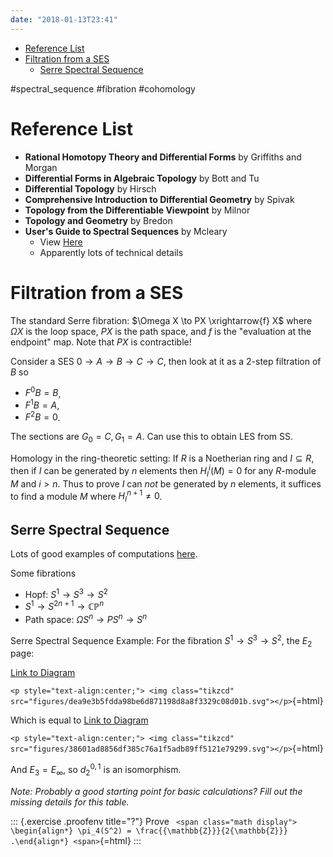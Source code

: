```yaml
---
date: "2018-01-13T23:41"
---
```


-   [Reference List](#reference-list)
-   [Filtration from a SES](#filtration-from-a-ses)
    -   [Serre Spectral Sequence](#serre-spectral-sequence)














\#spectral_sequence \#fibration \#cohomology

# Reference List

-   **Rational Homotopy Theory and Differential Forms** by Griffiths and Morgan
-   **Differential Forms in Algebraic Topology** by Bott and Tu
-   **Differential Topology** by Hirsch
-   **Comprehensive Introduction to Differential Geometry** by Spivak
-   **Topology from the Differentiable Viewpoint** by Milnor
-   **Topology and Geometry** by Bredon
-   **User's Guide to Spectral Sequences** by Mcleary
    -   View [Here](http://www.math.hcmuns.edu.vn/~nvdong/DoiDongDieuNhom/McCleary%20J.%20User%20s%20guide%20to%20spectral%20sequences%20(2ed.,%20CUP,%202001)(575s).pdf)
    -   Apparently lots of technical details

# Filtration from a SES

The standard Serre fibration: $\Omega X \to PX \xrightarrow{f} X$ where $\Omega X$ is the loop space, $PX$ is the path space, and $f$ is the "evaluation at the endpoint" map. Note that $PX$ is contractible!

Consider a SES $0 \to A \to B \to C \to C$, then look at it as a 2-step filtration of $B$ so

-   $F^0B = B$,
-   $F^1B = A$,
-   $F^2B = 0$.

The sections are $G_0 = C, G_1 = A$. Can use this to obtain LES from SS.

Homology in the ring-theoretic setting: If $R$ is a Noetherian ring and $I \subseteq R$, then if $I$ can be generated by $n$ elements then $H_I^i(M) = 0$ for any $R$-module $M$ and $i > n$. Thus to prove $I$ can *not* be generated by $n$ elements, it suffices to find a module $M$ where $H_I^{n+1} \neq 0$.

## Serre Spectral Sequence

Lots of good examples of computations [here](https://en.wikipedia.org/wiki/Serre_spectral_sequence).

Some fibrations

-   Hopf: $S^1 \to S^3 \to S^2$
-   $S^1 \to S^{2n+1} \to {\mathbb{CP}}^n$
-   Path space: $\Omega S^n \to PS^n \to S^n$

Serre Spectral Sequence Example: For the fibration $S^1 \to S^3 \to S^2$, the $E_2$ page:

[Link to Diagram](https://q.uiver.app/?q=WzAsMTYsWzIsMSwiSF4wKFNeMjsgXFxaWikiXSxbMiwyLCJIXjAoU14yOyBcXFpaKSJdLFs0LDEsIkheMShTXjI7IFxcWlopIl0sWzQsMiwiSF4xKFNeMjsgXFxaWikiXSxbNiwxLCJIXjIoU14yOyBcXFpaKSJdLFs2LDIsIkheMihTXjI7IFxcWlopIl0sWzEsM10sWzAsMywiXFxidWxsZXQiXSxbNywzLCJcXGJ1bGxldCJdLFsxLDAsIlxcYnVsbGV0Il0sWzEsNCwiXFxidWxsZXQiXSxbMCwyLCIwIl0sWzIsNCwiMCJdLFswLDEsIjEiXSxbNCw0LCIxIl0sWzYsNCwiMiJdLFs3LDgsIiIsMCx7InN0eWxlIjp7ImhlYWQiOnsibmFtZSI6Im5vbmUifX19XSxbOSwxMCwiIiwwLHsic3R5bGUiOnsiaGVhZCI6eyJuYW1lIjoibm9uZSJ9fX1dXQ==)

`<p style="text-align:center;"> <img class="tikzcd" src="figures/dea9e3b5fdda98be6d871198d8a8f3329c08d01b.svg"></p>`{=html}

Which is equal to [Link to Diagram](https://q.uiver.app/?q=WzAsMTYsWzIsMSwiSF4wKFNeMjsgXFxaWikiXSxbMiwyLCJIXjAoU14yOyBcXFpaKSJdLFs0LDEsIjAiXSxbNCwyLCIwIl0sWzYsMSwiSF4yKFNeMjsgXFxaWikiXSxbNiwyLCJIXjIoU14yOyBcXFpaKSJdLFsxLDNdLFswLDMsIlxcYnVsbGV0Il0sWzcsMywiXFxidWxsZXQiXSxbMSwwLCJcXGJ1bGxldCJdLFsxLDQsIlxcYnVsbGV0Il0sWzAsMiwiMCJdLFsyLDQsIjAiXSxbMCwxLCIxIl0sWzQsNCwiMSJdLFs2LDQsIjIiXSxbNyw4LCIiLDAseyJzdHlsZSI6eyJoZWFkIjp7Im5hbWUiOiJub25lIn19fV0sWzksMTAsIiIsMCx7InN0eWxlIjp7ImhlYWQiOnsibmFtZSI6Im5vbmUifX19XV0=)

`<p style="text-align:center;"> <img class="tikzcd" src="figures/38601ad8856df385c76a1f5adb89ff5121e79299.svg"></p>`{=html}

And $E_3 = E_\infty$, so $d_2^{0,1}$ is an isomorphism.

*Note: Probably a good starting point for basic calculations? Fill out the missing details for this table.*

::: {.exercise .proofenv title="?"}
Prove `
<span class="math display">
\begin{align*}
\pi_4(S^2) = \frac{{\mathbb{Z}}}{2{\mathbb{Z}}}
.\end{align*}
<span>`{=html}
:::
